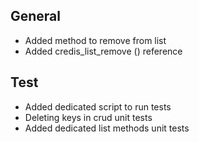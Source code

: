 ## General
- Added method to remove from list
- Added credis_list_remove () reference

## Test
- Added dedicated script to run tests
- Deleting keys in crud unit tests
- Added dedicated list methods unit tests